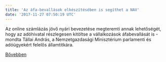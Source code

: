```yaml
---
title: 'Az áfa-bevallások elkészítésében is segíthet a NAV'
date: '2017-11-27 07:50:19 UTC'
---
```


Az online számlázás jövő nyári bevezetése megteremti annak lehetőségét, hogy az adóhivatal részlegesen kitöltse a vállalkozások áfabevallását is - mondta Tállai András, a Nemzetgazdasági Minisztérium parlamenti és adóügyekért felelős államtitkára.


[Bővebben](http://ift.tt/2Bf4XMn)
